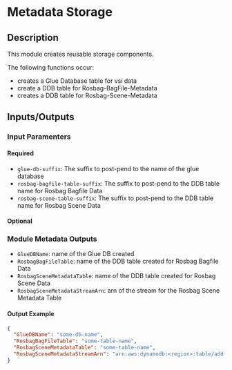 # Metadata Storage


## Description

This module creates reusable storage components.

The following functions occur:

- creates a Glue Database table for vsi data
- create a DDB table for Rosbag-BagFile-Metadata
- creates a DDB table for Rosbag-Scene-Metadata

## Inputs/Outputs

### Input Paramenters

#### Required

- `glue-db-suffix`: The suffix to post-pend to the name of the glue database
- `rosbag-bagfile-table-suffix`: The suffix to post-pend to the DDB table name for Rosbag Bagfile Data
- `rosbag-scene-table-suffix`: The suffix to post-pend to the DDB table name for Rosbag Scene Data

#### Optional


### Module Metadata Outputs

- `GlueDBName`: name of the Glue DB created
- `RosbagBagFileTable`: name of the DDB table created for Rosbag Bagfile Data
- `RosbagSceneMetadataTable`: name of the DDB table created for Rosbag Scene Data
- `RosbagSceneMetadataStreamArn`: arn of the stream for the Rosbag Scene Metadata Table

#### Output Example

```json
{
  "GlueDBName": "some-db-name",
  "RosbagBagFileTable": "some-table-name",
  "RosbagSceneMetadataTable": "some-table-name",
  "RosbagSceneMetadataStreamArn": "arn:aws:dynamodb:<region>:table/addf-local-core-metadata-storage-<name>",
}
```
